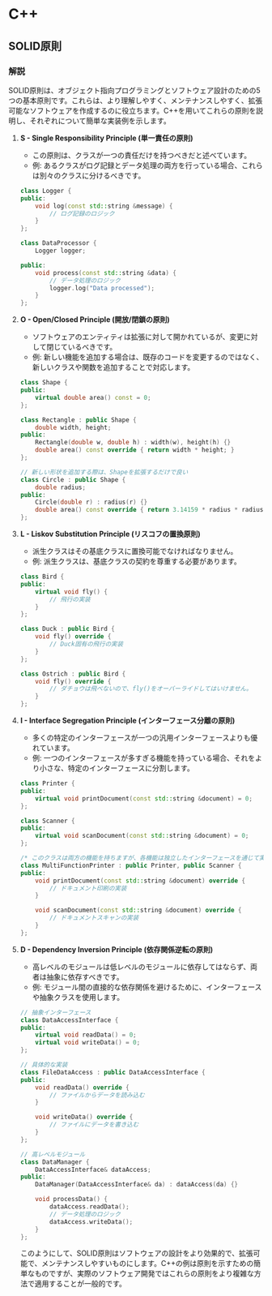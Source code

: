 # C++

## SOLID原則

### 解説

SOLID原則は、オブジェクト指向プログラミングとソフトウェア設計のための5つの基本原則です。これらは、より理解しやすく、メンテナンスしやすく、拡張可能なソフトウェアを作成するのに役立ちます。C++を用いてこれらの原則を説明し、それぞれについて簡単な実装例を示します。

1. **S - Single Responsibility Principle (単一責任の原則)**

   - この原則は、クラスが一つの責任だけを持つべきだと述べています。
   - 例: あるクラスがログ記録とデータ処理の両方を行っている場合、これらは別々のクラスに分けるべきです。

   ```cpp
   class Logger {
   public:
       void log(const std::string &message) {
           // ログ記録のロジック
       }
   };
   
   class DataProcessor {
       Logger logger;
   
   public:
       void process(const std::string &data) {
           // データ処理のロジック
           logger.log("Data processed");
       }
   };
   ```

2. **O - Open/Closed Principle (開放/閉鎖の原則)**

   - ソフトウェアのエンティティは拡張に対して開かれているが、変更に対して閉じているべきです。
   - 例: 新しい機能を追加する場合は、既存のコードを変更するのではなく、新しいクラスや関数を追加することで対応します。

   ```cpp
   class Shape {
   public:
       virtual double area() const = 0;
   };
   
   class Rectangle : public Shape {
       double width, height;
   public:
       Rectangle(double w, double h) : width(w), height(h) {}
       double area() const override { return width * height; }
   };
   
   // 新しい形状を追加する際は、Shapeを拡張するだけで良い
   class Circle : public Shape {
       double radius;
   public:
       Circle(double r) : radius(r) {}
       double area() const override { return 3.14159 * radius * radius; }
   };
   ```

3. **L - Liskov Substitution Principle (リスコフの置換原則)**

   - 派生クラスはその基底クラスに置換可能でなければなりません。
   - 例: 派生クラスは、基底クラスの契約を尊重する必要があります。

   ```cpp
   class Bird {
   public:
       virtual void fly() {
           // 飛行の実装
       }
   };
   
   class Duck : public Bird {
       void fly() override {
           // Duck固有の飛行の実装
       }
   };
   
   class Ostrich : public Bird {
       void fly() override {
           // ダチョウは飛べないので、fly()をオーバーライドしてはいけません。
       }
   };
   ```

4. **I - Interface Segregation Principle (インターフェース分離の原則)**

   - 多くの特定のインターフェースが一つの汎用インターフェースよりも優れています。
   - 例: 一つのインターフェースが多すぎる機能を持っている場合、それをより小さな、特定のインターフェースに分割します。

   ```cpp
   class Printer {
   public:
       virtual void printDocument(const std::string &document) = 0;
   };
   
   class Scanner {
   public:
       virtual void scanDocument(const std::string &document) = 0;
   };
   
   /* このクラスは両方の機能を持ちますが、各機能は独立したインターフェースを通じて実装されています。これにより、印刷機能のみが必要な場合にスキャナーの実装を強制されることはありません。 */
   class MultiFunctionPrinter : public Printer, public Scanner {
   public:
       void printDocument(const std::string &document) override {
           // ドキュメント印刷の実装
       }
   
       void scanDocument(const std::string &document) override {
           // ドキュメントスキャンの実装
       }
   };
   ```

5. **D - Dependency Inversion Principle (依存関係逆転の原則)**

   - 高レベルのモジュールは低レベルのモジュールに依存してはならず、両者は抽象に依存すべきです。
   - 例: モジュール間の直接的な依存関係を避けるために、インターフェースや抽象クラスを使用します。

   ```cpp
   // 抽象インターフェース
   class DataAccessInterface {
   public:
       virtual void readData() = 0;
       virtual void writeData() = 0;
   };
   
   // 具体的な実装
   class FileDataAccess : public DataAccessInterface {
   public:
       void readData() override {
           // ファイルからデータを読み込む
       }
   
       void writeData() override {
           // ファイルにデータを書き込む
       }
   };
   
   // 高レベルモジュール
   class DataManager {
       DataAccessInterface& dataAccess;
   public:
       DataManager(DataAccessInterface& da) : dataAccess(da) {}
   
       void processData() {
           dataAccess.readData();
           // データ処理のロジック
           dataAccess.writeData();
       }
   };
   ```

   このようにして、SOLID原則はソフトウェアの設計をより効果的で、拡張可能で、メンテナンスしやすいものにします。C++の例は原則を示すための簡単なものですが、実際のソフトウェア開発ではこれらの原則をより複雑な方法で適用することが一般的です。